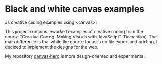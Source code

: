 # Black and white canvas examples
Js creative coding examples using &lt;canvas>.

This project contains reworked examples of creative coding from the course "Creative Coding: Making Visuals with JavaScript" (Domestika).
The main difference is that while the course focuses on file export and printing, I decided to implement the designs for the web.

My repository [canvas-hero](https://github.com/p-vale/canvas-hero) is more design-oriented and experimental.